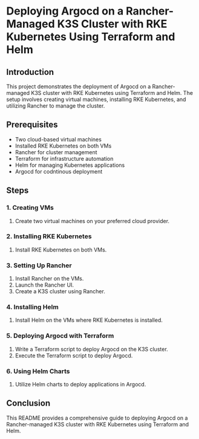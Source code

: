 
# Deploying Argocd on a Rancher-Managed K3S Cluster with RKE Kubernetes Using Terraform and Helm

## Introduction
This project demonstrates the deployment of Argocd on a Rancher-managed K3S cluster with RKE Kubernetes using Terraform and Helm. The setup involves creating virtual machines, installing RKE Kubernetes, and utilizing Rancher to manage the cluster.

## Prerequisites
- Two cloud-based virtual machines
- Installed RKE Kubernetes on both VMs
- Rancher for cluster management
- Terraform for infrastructure automation
- Helm for managing Kubernetes applications
- Argocd for codntinous deployment

## Steps

### 1. Creating VMs
1. Create two virtual machines on your preferred cloud provider.

### 2. Installing RKE Kubernetes
1. Install RKE Kubernetes on both VMs.

### 3. Setting Up Rancher
1. Install Rancher on the VMs.
2. Launch the Rancher UI.
3. Create a K3S cluster using Rancher.

### 4. Installing Helm
1. Install Helm on the VMs where RKE Kubernetes is installed.

### 5. Deploying Argocd with Terraform
1. Write a Terraform script to deploy Argocd on the K3S cluster.
2. Execute the Terraform script to deploy Argocd.

### 6. Using Helm Charts
1. Utilize Helm charts to deploy applications in  Argocd.

## Conclusion
This README provides a comprehensive guide to deploying Argocd on a Rancher-managed K3S cluster with RKE Kubernetes using Terraform and Helm.
